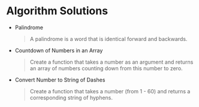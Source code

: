 # Algorithm Solutions

  - Palindrome
  
    > A palindrome is a word that is identical forward and backwards.

  - Countdown of Numbers in an Array

    > Create a function that takes a number as an argument and returns an array of numbers counting down from this number to zero.  

  - Convert Number to String of Dashes

    > Create a function that takes a number (from 1 - 60) and returns a corresponding string of hyphens.